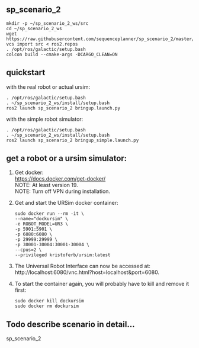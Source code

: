 ## sp_scenario_2

```
mkdir -p ~/sp_scenario_2_ws/src
cd ~/sp_scenario_2_ws
wget https://raw.githubusercontent.com/sequenceplanner/sp_scenario_2/master/ros2.repos
vcs import src < ros2.repos
. /opt/ros/galactic/setup.bash 
colcon build --cmake-args -DCARGO_CLEAN=ON
```

## quickstart
with the real robot or actual ursim:
```
. /opt/ros/galactic/setup.bash
. ~/sp_scenario_2_ws/install/setup.bash
ros2 launch sp_scenario_2 bringup.launch.py
```

with the simple robot simulator:
```
. /opt/ros/galactic/setup.bash
. ~/sp_scenario_2_ws/install/setup.bash
ros2 launch sp_scenario_2 bringup_simple.launch.py
```

## get a robot or a ursim simulator:

1. Get docker: \
   https://docs.docker.com/get-docker/ \
   NOTE: At least version 19.\
   NOTE: Turn off VPN during installation.
2. Get and start the URSim docker container:

   ```
   sudo docker run --rm -it \
   --name="dockursim" \
   -e ROBOT_MODEL=UR3 \
   -p 5901:5901 \
   -p 6080:6080 \
   -p 29999:29999 \
   -p 30001-30004:30001-30004 \
   --cpus=2 \
   --privileged kristoferb/ursim:latest
   ```
3. The Universal Robot Interface can now be accessed at: \
 http://localhost:6080/vnc.html?host=localhost&port=6080.
4. To start the container again, you will probably have to kill and remove it first:

   ```
   sudo docker kill dockursim
   sudo docker rm dockursim
   ```

## Todo describe scenario in detail...
sp_scenario_2
